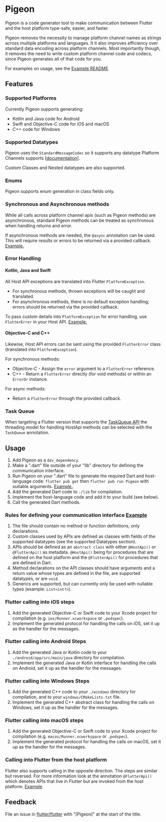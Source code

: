 # Pigeon

Pigeon is a code generator tool to make communication between Flutter and the
host platform type-safe, easier, and faster.

Pigeon removes the necessity to manage platform channel names as strings across multiple platforms and languages.
It it also improves efficiency over standard data encoding across platform channels.
Most importantly though, it removes the need to write custom platform channel code and codecs,
since Pigeon generates all of that code for you.

For examples on usage, see the [Example README](./example/README.md).

## Features

### Supported Platforms

Currently Pigeon supports generating:
* Kotlin and Java code for Android
* Swift and Objective-C code for iOS and macOS
* C++ code for Windows

### Supported Datatypes

Pigeon uses the `StandardMessageCodec` so it supports any datatype Platform
Channels supports
[[documentation](https://flutter.dev/docs/development/platform-integration/platform-channels#codec)].

Custom Classes and Nested datatypes are also supported.

### Enums

Pigeon supports enum generation in class fields only.

### Synchronous and Asynchronous methods

While all calls across platform channel apis (such as Pigeon methods) are asynchronous,
standard Pigeon methods can be treated as synchronous when handling returns and error.

If asynchronous methods are needed, the `@async` annotation can be used. This will require 
results or errors to be returned via a provided callback. [Example.](./example/README.md#HostApi_Example)

### Error Handling

#### Kotlin, Java and Swift

All Host API exceptions are translated into Flutter `PlatformException`.
* For synchronous methods, thrown exceptions will be caught and translated.
* For asynchronous methods, there is no default exception handling; errors should be returned via the provided callback.

To pass custom details into `PlatformException` for error handling, use `FlutterError` in your Host API. [Example.](./example/README.md#HostApi_Example)

#### Objective-C and C++

Likewise, Host API errors can be sent using the provided `FlutterError` class (translated into `PlatformException`).

For synchronous methods:
* Objective-C - Assign the `error` argument to a `FlutterError` reference.
* C++ - Return a `FlutterError` directly (for void methods) or within an `ErrorOr` instance.

For async methods:
* Return a `FlutterError` through the provided callback.


### Task Queue

When targeting a Flutter version that supports the
[TaskQueue API](https://docs.flutter.dev/development/platform-integration/platform-channels?tab=type-mappings-kotlin-tab#channels-and-platform-threading)
the threading model for handling HostApi methods can be selected with the
`TaskQueue` annotation.

## Usage

1) Add Pigeon as a `dev_dependency`.
1) Make a ".dart" file outside of your "lib" directory for defining the
   communication interface.
1) Run Pigeon on your ".dart" file to generate the required Dart and
   host-language code: `flutter pub get` then `flutter pub run Pigeon`
   with suitable arguments.  [Example.](./example/README.md#Invocation).
1) Add the generated Dart code to `./lib` for compilation.
1) Implement the host-language code and add it to your build (see below).
1) Call the generated Dart methods.

### Rules for defining your communication interface [Example](./example/README.md#HostApi_Example)

1) The file should contain no method or function definitions, only declarations.
1) Custom classes used by APIs are defined as classes with fields of the
   supported datatypes (see the supported Datatypes section).
1) APIs should be defined as an `abstract class` with either `@HostApi()` or
   `@FlutterApi()` as metadata.  `@HostApi()` being for procedures that are defined
   on the host platform and the `@FlutterApi()` for procedures that are defined in Dart.
1) Method declarations on the API classes should have arguments and a return
   value whose types are defined in the file, are supported datatypes, or are
   `void`.
1) Generics are supported, but can currently only be used with nullable types
   (example: `List<int?>`).

### Flutter calling into iOS steps

1) Add the generated Objective-C or Swift code to your Xcode project for compilation
   (e.g. `ios/Runner.xcworkspace` or `.podspec`).
1) Implement the generated protocol for handling the calls on iOS, set it up
   as the handler for the messages.

### Flutter calling into Android Steps

1) Add the generated Java or Kotlin code to your `./android/app/src/main/java` directory
   for compilation.
1) Implement the generated Java or Kotlin interface for handling the calls on Android, set
   it up as the handler for the messages.

### Flutter calling into Windows Steps

1) Add the generated C++ code to your `./windows` directory for compilation, and
   to your `windows/CMakeLists.txt` file.
1) Implement the generated C++ abstract class for handling the calls on Windows,
   set it up as the handler for the messages.

### Flutter calling into macOS steps

1) Add the generated Objective-C or Swift code to your Xcode project for compilation
   (e.g. `macos/Runner.xcworkspace` or `.podspec`).
1) Implement the generated protocol for handling the calls on macOS, set it up
   as the handler for the messages.

### Calling into Flutter from the host platform

Flutter also supports calling in the opposite direction.  The steps are similar
but reversed.  For more information look at the annotation `@FlutterApi()` which
denotes APIs that live in Flutter but are invoked from the host platform. 
[Example](./example/README.md#FlutterApi_Example).

## Feedback

File an issue in [flutter/flutter](https://github.com/flutter/flutter) with 
"[Pigeon]" at the start of the title.
